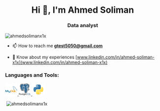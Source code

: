 <h1 align="center">Hi 👋, I'm Ahmed Soliman</h1>
<h3 align="center">Data analyst</h3>

<p align="left"> <img src="https://komarev.com/ghpvc/?username=ahmedsolimanx1x&label=Profile%20views&color=0e75b6&style=flat" alt="ahmedsolimanx1x" /> </p>

- 📫 How to reach me **gtest5050@gmail.com**

- 📄 Know about my experiences [www.linkedin.com/in/ahmed-soliman-x1x](www.linkedin.com/in/ahmed-soliman-x1x)



<h3 align="left">Languages and Tools:</h3>
<p align="left"> <a href="https://www.mysql.com/" target="_blank" rel="noreferrer"> <img src="https://raw.githubusercontent.com/devicons/devicon/master/icons/mysql/mysql-original-wordmark.svg" alt="mysql" width="40" height="40"/> </a> <a href="https://www.postgresql.org" target="_blank" rel="noreferrer"> <img src="https://raw.githubusercontent.com/devicons/devicon/master/icons/postgresql/postgresql-original-wordmark.svg" alt="postgresql" width="40" height="40"/> </a> <a href="https://www.python.org" target="_blank" rel="noreferrer"> <img src="https://raw.githubusercontent.com/devicons/devicon/master/icons/python/python-original.svg" alt="python" width="40" height="40"/> </a> </p>

<p>&nbsp;<img align="center" src="https://github-readme-stats.vercel.app/api?username=ahmedsolimanx1x&show_icons=true&locale=en" alt="ahmedsolimanx1x" /></p>
